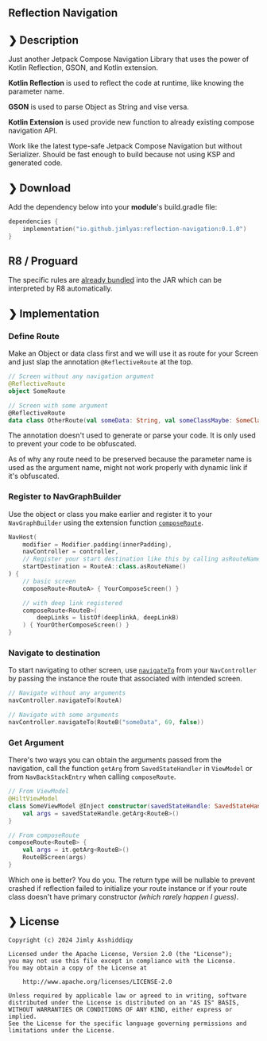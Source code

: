 ## Reflection Navigation

## ❯ Description

Just another Jetpack Compose Navigation Library that uses the power of Kotlin Reflection, GSON,
and Kotlin extension.

**Kotlin Reflection** is used to reflect the code at runtime, like knowing the parameter name.

**GSON** is used to parse Object as String and vise versa.

**Kotlin Extension** is used provide new function to already existing compose navigation API.

Work like the latest type-safe Jetpack Compose Navigation but without Serializer.
Should be fast enough to build because not using KSP and generated code.

## ❯ Download

Add the dependency below into your **module**'s build.gradle file:

```kotlin
dependencies {
    implementation("io.github.jimlyas:reflection-navigation:0.1.0")
}
```

## R8 / Proguard

The specific rules are [already bundled](reflection-navigation/consumer-rules.pro) into the JAR
which can be interpreted by R8 automatically.

## ❯ Implementation

### Define Route

Make an Object or data class first and we will use it as route for your Screen and just slap
the annotation `@ReflectiveRoute` at the top.

```kotlin
// Screen without any navigation argument
@ReflectiveRoute
object SomeRoute

// Screen with some argument
@ReflectiveRoute
data class OtherRoute(val someData: String, val someClassMaybe: SomeClass)
```

The annotation doesn't used to generate or parse your code.
It is only used to prevent your code to be obfuscated.

As of why any route need to be preserved because the parameter name is used as the argument name,
might not work properly with dynamic link if it's obfuscated.

### Register to NavGraphBuilder

Use the object or class you make earlier and register it to your `NavGraphBuilder` using the
extension
function [`composeRoute`](reflection-navigation/src/main/kotlin/io/github/jimlyas/reflection/navigation/route/RouteExt.kt).

```kotlin
NavHost(
    modifier = Modifier.padding(innerPadding),
    navController = controller,
    // Register your start destination like this by calling asRouteName() function
    startDestination = RouteA::class.asRouteName()
) {
    // basic screen
    composeRoute<RouteA> { YourComposeScreen() }

    // with deep link registered
    composeRoute<RouteB>(
        deepLinks = listOf(deeplinkA, deepLinkB)
    ) { YourOtherComposeScreen() }
}
```

### Navigate to destination

To start navigating to other screen,
use [`navigateTo`](reflection-navigation/src/main/kotlin/io/github/jimlyas/reflection/navigation/navigation/NavigationExt.kt)
from your `NavController` by passing the instance the route that associated with intended screen.

```kotlin
// Navigate without any arguments
navController.navigateTo(RouteA)

// Navigate with some arguments
navController.navigateTo(RouteB("someData", 69, false))
```

### Get Argument

There's two ways you can obtain the arguments passed from the navigation, call the function `getArg`
from `SavedStateHandler` in `ViewModel` or from `NavBackStackEntry` when calling `composeRoute`.

```kotlin
// From ViewModel
@HiltViewModel
class SomeViewModel @Inject constructor(savedStateHandle: SavedStateHandle) : ViewModel() {
    val args = savedStateHandle.getArg<RouteB>()
}

// From composeRoute
composeRoute<RouteB> {
    val args = it.getArg<RouteB>()
    RouteBScreen(args)
}
```

Which one is better? You do you. The return type will be nullable to prevent crashed if reflection
failed to initialize your route instance or if your route class doesn't have primary constructor
_(which rarely happen I guess)_.

## ❯ License

```
Copyright (c) 2024 Jimly Asshiddiqy

Licensed under the Apache License, Version 2.0 (the "License");
you may not use this file except in compliance with the License.
You may obtain a copy of the License at

    http://www.apache.org/licenses/LICENSE-2.0

Unless required by applicable law or agreed to in writing, software
distributed under the License is distributed on an "AS IS" BASIS,
WITHOUT WARRANTIES OR CONDITIONS OF ANY KIND, either express or implied.
See the License for the specific language governing permissions and
limitations under the License.
```